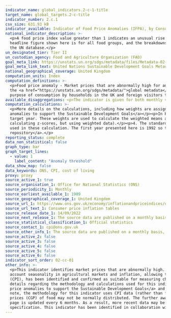```yaml
---
indicator_name: global_indicators.2-c-1-title
target_name: global_targets.2-c-title
indicator_number: 2.c.1
csv_size: 631.93 kB
indicator_available: Indicator of Food Price Anomalies (IFPA), by Consumer Food Price Index
national_indicator_description: >-
  <p>A food price index value greater than 1 indicates an unusual rise in food prices.</p><p>The data shown here differ to those on the UN global database in the following ways - <p> - The global database provides data for a set group of cereals, broken down by individual cereals. The
  headline figure shown here is for all food groups, and the breakdowns are for several grouped food types.</p><p> - A longer time series is shown. Data are based on prices since 1988.</p><p> - Values are available for every month. December rolling averages cover the same period as data on
  the UN database.</p>
un_designated_tier: Tier II
un_custodian_agency: Food and Agriculture Organization (FAO)
goal_meta_link: https://unstats.un.org/sdgs/metadata/files/Metadata-02-0C-01.pdf
goal_meta_link_text: United Nations Sustainable Development Goals Metadata (PDF 4.0 MB)
national_geographical_coverage: United Kingdom
computation_units: Index
computation_definitions: >-
  <p>Food price anomaly - Market prices that are abnormally high for any particular period. A food price index value greater than 1 indicates an unusual rise in food prices. Note that a value lower than -1 indicates an unusual fall in price, but this is not the focus of this indicator. See
  the <a href="https://unstats.un.org/sdgs/metadata/">global metadata</a> for a more in-depth explanation.</p><p>Consumer Price Index (CPI) - The CPI is a consumer inflation or pure price index. It provides an average measure of change in the prices of goods and services bought for the
  purpose of consumption by households in the UK and foreign visitors to the UK.</p>
available_disaggregations: <p>The indicator is given for both monthly values and a 12 month rolling average. The monthly value is a faster indicator but has more noise, so care should be taken with interpretation of a single value. <p></p>Both series are broken down by food type.</p>
computation_calculations: >-
  <p>More details on the calculations, including how weights are assigned, are available in <a href='https://www.ons.gov.uk/economy/inflationandpriceindices/methodologies/identifyingfoodpriceanomaliestosupportthesustainabledevelopmentgoals#calculating-the-indicator'>Identifying food price
  anomalies to support the Sustainable Development Goals</a></p><p>In brief - </p><p>1. Quarterly and annual compound growth rates (CGRs) of CPIs are calculated for each month.</p><p>2. For each target year, each preceding year is given a weight which is higher the closer it is to the
  target year. These weights are used to calculate the weighted means and standard deviations of the CGRs.</p><p>3. Annual and quarterly CGRs are standardised by subtracting the relevant weighted mean and dividing by the relevant weighted standard deviation for each month (similar to
  calculating z-scores, but using weighted data).</p><p>4. The standardised quarterly and annual CGRs are combined into a single indicator value for each month. Annual standardised CGRs have a weight of 0.6, while quarterly values have a weight of 0.4.</p><p>CPI values since 1988 have been
  used in these calculation. The first year presented here is 1992 so that a minimum of 4 years of data are used for comparison.</p><p>The code for producing this indicator is available on the <a href="https://github.com/ONSdigital/sdg_data_updates/tree/main/2.c.1_python">SDG data updates 
  repository</a>.</p>
reporting_status: complete
data_non_statistical: false
graph_type: bar
graph_target_lines:
  - value: 1
    label_content: "Anomaly threshold"
data_show_map: false
data_keywords: ONS, CPI, cost of living
proxy: proxy
source_active_1: true
source_organisation_1: Office for National Statistics (ONS)
source_periodicity_1: Monthly
source_earliest_available_1: 1989
source_geographical_coverage_1: United Kingdom
source_url_1: https://www.ons.gov.uk/economy/inflationandpriceindices/datasets/consumerpriceinflation
source_url_text_1: Consumer price inflation tables
source_release_date_1: 14/09/2022
source_next_release_1: The source data are published on a monthly basis, however the data on this page are updated every 6 months.
source_statistical_classification_1: Official statistics
source_contact_1: cpi@ons.gov.uk
source_other_info_1: The source data are published on a monthly basis, however the data on this page are updated every 6 months.
source_active_2: false
source_active_3: false
source_active_4: false
source_active_5: false
source_active_6: false
indicator_sort_order: 02-cc-01
other_info: >-
  <p>This indicator identifies market prices that are abnormally high. The index relies on a weighted compound growth rate that accounts for both within year and across year price growth. The indicator directly evaluates growth in prices over a particular month over many years, taking into
  account seasonality in agricultural markets and inflation, allowing to answer the question of whether or not a change in price is abnormal for any particular period.</p><p>The Office for National Statistics (ONS) measure of the inflation experienced by consumers, Consumer Prices Index
  (CPI), has been identified and confirmed as suitable for measuring changes in food prices by topic experts. ONS have followed the methodology in line with the UN requirements for this indicator, but have used different food groups to give a fuller picture for the UK. </p><p><p>For more
  details regarding the methodology and calculations used for this indicator, please refer to <a href='https://www.ons.gov.uk/economy/inflationandpriceindices/methodologies/identifyingfoodpriceanomaliestosupportthesustainabledevelopmentgoals#calculating-the-indicator'>Identifying food
  price anomalies to support the Sustainable Development Goals</a> and <a href='https://www.fao.org/fileadmin/user_upload/foodprice/docs/resources/a-i7550e.pdf'>Developing an indicator of price anomalies as an early warning tool - A compound growth approach (PDF, 585KB).</a> </p><p> Please
  note, the methodology for this indicator uses CPI data (rather than food prices themselves). As such, there is a smoothing effect, although the figures provided are still representative of food price changes. </p><p> This methodology assumes normal distribution, however compound growth
  prices (CGP) of food may not be normally distributed. The further away CGP are from normal distribution, the less useful they are as an indicator of food price anomalies.</p><p> Please note that the source data for this indicator is updated monthly, however the data displayed on this
  page is updated every 6 months. As a result, more recent data may be available from the source link in the Sources tab.</p> This indicator is being used as an approximation of the UN SDG Indicator. Where possible, we will work to identify or develop UK data to meet the global indicator
  specification. This indicator has been identified in collaboration with topic experts.
---
```

